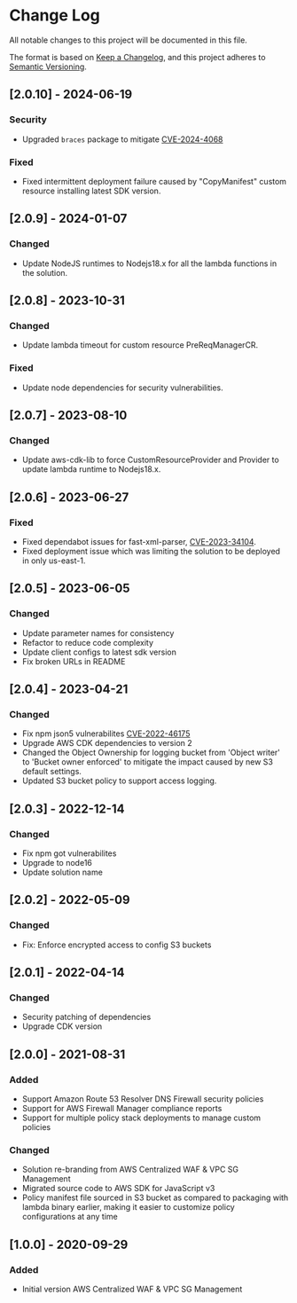 # Change Log

All notable changes to this project will be documented in this file.

The format is based on [Keep a Changelog](https://keepachangelog.com/en/1.0.0/),
and this project adheres to [Semantic Versioning](https://semver.org/spec/v2.0.0.html).

## [2.0.10] - 2024-06-19

### Security
- Upgraded `braces` package to mitigate [CVE-2024-4068](https://avd.aquasec.com/nvd/2024/cve-2024-4068/)

### Fixed
- Fixed intermittent deployment failure caused by "CopyManifest" custom resource installing latest SDK version.

## [2.0.9] - 2024-01-07

### Changed

- Update NodeJS runtimes to Nodejs18.x for all the lambda functions in the solution.

## [2.0.8] - 2023-10-31

### Changed

- Update lambda timeout for custom resource PreReqManagerCR.

### Fixed

- Update node dependencies for security vulnerabilities.

## [2.0.7] - 2023-08-10

### Changed

- Update aws-cdk-lib to force CustomResourceProvider and Provider to update lambda runtime to Nodejs18.x.

## [2.0.6] - 2023-06-27

### Fixed

- Fixed dependabot issues for fast-xml-parser, [CVE-2023-34104](https://nvd.nist.gov/vuln/detail/CVE-2023-34104).
- Fixed deployment issue which was limiting the solution to be deployed in only us-east-1.

## [2.0.5] - 2023-06-05

### Changed

- Update parameter names for consistency
- Refactor to reduce code complexity
- Update client configs to latest sdk version
- Fix broken URLs in README

## [2.0.4] - 2023-04-21

### Changed

- Fix npm json5 vulnerabilites [CVE-2022-46175](https://nvd.nist.gov/vuln/detail/CVE-2022-46175)
- Upgrade AWS CDK dependencies to version 2
- Changed the Object Ownership for logging bucket from 'Object writer' to 'Bucket owner enforced' to mitigate the impact caused by new S3 default settings.
- Updated S3 bucket policy to support access logging.

## [2.0.3] - 2022-12-14

### Changed

- Fix npm got vulnerabilites
- Upgrade to node16
- Update solution name

## [2.0.2] - 2022-05-09

### Changed

- Fix: Enforce encrypted access to config S3 buckets

## [2.0.1] - 2022-04-14

### Changed

- Security patching of dependencies
- Upgrade CDK version

## [2.0.0] - 2021-08-31

### Added

- Support Amazon Route 53 Resolver DNS Firewall security policies
- Support for AWS Firewall Manager compliance reports
- Support for multiple policy stack deployments to manage custom policies

### Changed

- Solution re-branding from AWS Centralized WAF & VPC SG Management
- Migrated source code to AWS SDK for JavaScript v3
- Policy manifest file sourced in S3 bucket as compared to packaging with lambda binary earlier, making it easier to customize policy configurations at any time

## [1.0.0] - 2020-09-29

### Added

- Initial version AWS Centralized WAF & VPC SG Management

